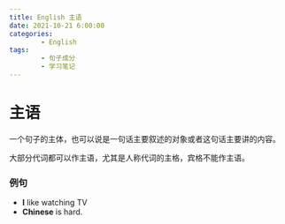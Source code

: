 ```yaml
---
title: English 主语
date: 2021-10-21 6:00:00
categories:
        - English
tags:
        - 句子成分
        - 学习笔记
---
```


# 主语

一个句子的主体，也可以说是一句话主要叙述的对象或者这句话主要讲的内容。

大部分代词都可以作主语，尤其是人称代词的主格，宾格不能作主语。

### 例句

- **I** like watching TV
- **Chinese** is hard.
